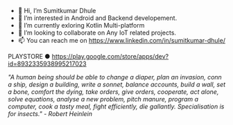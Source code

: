- 👋 Hi, I’m Sumitkumar Dhule
- 👀 I’m interested in Android and Backend developement.
- 🌱 I’m currently exloring Kotlin Multi-platform
- 💞️ I’m looking to collaborate on Any IoT related projects.
- 📫 You can reach me on https://www.linkedin.com/in/sumitkumar-dhule/

PLAYSTORE
● https://play.google.com/store/apps/dev?id=8932335938995217023



*"A human being should be able to change a diaper, plan an invasion, conn a ship, design a building, write a sonnet, balance accounts, build a wall, set a bone, comfort the dying, take orders, give orders, cooperate, act alone, solve equations, analyse a new problem, pitch manure, program a computer, cook a tasty meal, fight efficiently, die gallantly. Specialisation is for insects." - Robert Heinlein*
<!---
sumitkumar-dhule/sumitkumar-dhule is a ✨ special ✨ repository because its `README.md` (this file) appears on your GitHub profile.
You can click the Preview link to take a look at your changes.
--->
